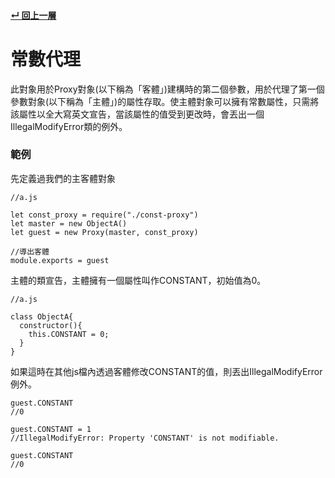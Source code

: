 #### [↵ 回上一層](/docs/README.md)
# 常數代理

此對象用於Proxy對象(以下稱為「客體」)建構時的第二個參數，用於代理了第一個參數對象(以下稱為「主體」)的屬性存取。使主體對象可以擁有常數屬性，只需將該屬性以全大寫英文宣告，當該屬性的值受到更改時，會丟出一個IllegalModifyError類的例外。

### 範例
先定義過我們的主客體對象
```
//a.js

let const_proxy = require("./const-proxy")
let master = new ObjectA()
let guest = new Proxy(master, const_proxy)

//導出客體
module.exports = guest
```
主體的類宣告，主體擁有一個屬性叫作CONSTANT，初始值為0。
```
//a.js

class ObjectA{
  constructor(){
    this.CONSTANT = 0;
  }
}
```
如果這時在其他js檔內透過客體修改CONSTANT的值，則丟出IllegalModifyError例外。
```
guest.CONSTANT
//0

guest.CONSTANT = 1
//IllegalModifyError: Property 'CONSTANT' is not modifiable.

guest.CONSTANT
//0
```
